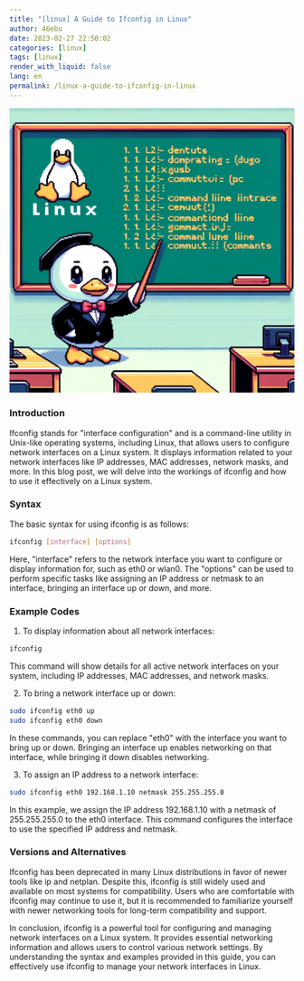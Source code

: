 ```yaml
---
title: "[linux] A Guide to Ifconfig in Linux"
author: 46ebu
date: 2023-02-27 22:50:02 
categories: [linux]
tags: [linux]
render_with_liquid: false
lang: en
permalink: /linux-a-guide-to-ifconfig-in-linux
---
```


![Intro](/assets/img/post/linux.png)
### Introduction
Ifconfig stands for "interface configuration" and is a command-line utility in Unix-like operating systems, including Linux, that allows users to configure network interfaces on a Linux system. It displays information related to your network interfaces like IP addresses, MAC addresses, network masks, and more. In this blog post, we will delve into the workings of ifconfig and how to use it effectively on a Linux system.

### Syntax
The basic syntax for using ifconfig is as follows:
```bash
ifconfig [interface] [options]
```
Here, "interface" refers to the network interface you want to configure or display information for, such as eth0 or wlan0. The "options" can be used to perform specific tasks like assigning an IP address or netmask to an interface, bringing an interface up or down, and more.

### Example Codes
1. To display information about all network interfaces:
```bash
ifconfig
```
This command will show details for all active network interfaces on your system, including IP addresses, MAC addresses, and network masks.

2. To bring a network interface up or down:
```bash
sudo ifconfig eth0 up
sudo ifconfig eth0 down
```
In these commands, you can replace "eth0" with the interface you want to bring up or down. Bringing an interface up enables networking on that interface, while bringing it down disables networking.

3. To assign an IP address to a network interface:
```bash
sudo ifconfig eth0 192.168.1.10 netmask 255.255.255.0
```
In this example, we assign the IP address 192.168.1.10 with a netmask of 255.255.255.0 to the eth0 interface. This command configures the interface to use the specified IP address and netmask.

### Versions and Alternatives
Ifconfig has been deprecated in many Linux distributions in favor of newer tools like ip and netplan. Despite this, ifconfig is still widely used and available on most systems for compatibility. Users who are comfortable with ifconfig may continue to use it, but it is recommended to familiarize yourself with newer networking tools for long-term compatibility and support.

In conclusion, ifconfig is a powerful tool for configuring and managing network interfaces on a Linux system. It provides essential networking information and allows users to control various network settings. By understanding the syntax and examples provided in this guide, you can effectively use ifconfig to manage your network interfaces in Linux.